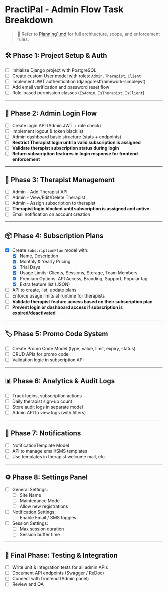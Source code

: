 # PractiPal - Admin Flow Task Breakdown

> 🔗 Refer to [Planning1.md](./Planning1.md) for full architecture, scope, and enforcement rules.

## 🛠️ Phase 1: Project Setup & Auth

- [ ] Initialize Django project with PostgreSQL
- [ ] Create custom User model with roles: `Admin`, `Therapist`, `Client`
- [ ] Implement JWT authentication (djangorestframework-simplejwt)
- [ ] Add email verification and password reset flow
- [ ] Role-based permission classes (`IsAdmin`, `IsTherapist`, `IsClient`)

---

## 🔐 Phase 2: Admin Login Flow

- [ ] Create login API (Admin JWT + role check)
- [ ] Implement logout & token blacklist
- [ ] Admin dashboard basic structure (stats + endpoints)
- [ ] **Restrict Therapist login until a valid subscription is assigned**
- [ ] **Validate therapist subscription status during login**
- [ ] **Return subscription features in login response for frontend enforcement**

---

## 👥 Phase 3: Therapist Management

- [ ] Admin - Add Therapist API
- [ ] Admin - View/Edit/Delete Therapist
- [ ] Admin - Assign subscription to therapist
- [ ] **Therapist login blocked until subscription is assigned and active**
- [ ] Email notification on account creation

---

## 📦 Phase 4: Subscription Plans

- [x] Create `SubscriptionPlan` model with:
  - [x] Name, Description
  - [x] Monthly & Yearly Pricing
  - [x] Trial Days
  - [x] Usage Limits: Clients, Sessions, Storage, Team Members
  - [x] Premium Options: API Access, Branding, Support, Popular tag
  - [x] Extra feature list (JSON)
- [ ] API to create, list, update plans
- [ ] Enforce usage limits at runtime for therapists
- [ ] **Validate therapist feature access based on their subscription plan**
- [ ] **Prevent login or dashboard access if subscription is expired/deactivated**

---

## 🏷️ Phase 5: Promo Code System

- [ ] Create Promo Code Model (type, value, limit, expiry, status)
- [ ] CRUD APIs for promo code
- [ ] Validation logic in subscription API

---

## 📊 Phase 6: Analytics & Audit Logs

- [ ] Track logins, subscription actions
- [ ] Daily therapist sign-up count
- [ ] Store audit logs in separate model
- [ ] Admin API to view logs (with filters)

---

## 📨 Phase 7: Notifications

- [ ] NotificationTemplate Model
- [ ] API to manage email/SMS templates
- [ ] Use templates in therapist welcome mail, etc.

---

## ⚙️ Phase 8: Settings Panel

- [ ] General Settings:
  - [ ] Site Name
  - [ ] Maintenance Mode
  - [ ] Allow new registrations
- [ ] Notification Settings:
  - [ ] Enable Email / SMS toggles
- [ ] Session Settings:
  - [ ] Max session duration
  - [ ] Session buffer time

---

## 🧪 Final Phase: Testing & Integration

- [ ] Write unit & integration tests for all admin APIs
- [ ] Document API endpoints (Swagger / ReDoc)
- [ ] Connect with frontend (Admin panel)
- [ ] Review and QA
